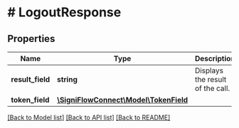 # # LogoutResponse

## Properties

Name | Type | Description | Notes
------------ | ------------- | ------------- | -------------
**result_field** | **string** | Displays the result of the call. |
**token_field** | [**\SigniFlowConnect\Model\TokenField**](TokenField.md) |  |

[[Back to Model list]](../../README.md#models) [[Back to API list]](../../README.md#endpoints) [[Back to README]](../../README.md)
